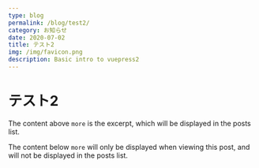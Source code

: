 ```yaml
---
type: blog
permalink: /blog/test2/
category: お知らせ
date: 2020-07-02
title: テスト2
img: /img/favicon.png
description: Basic intro to vuepress2
---
```


# テスト2

The content above `more` is the excerpt, which will be displayed in the posts list.

<!-- more -->

The content below `more` will only be displayed when viewing this post, and will not be displayed in the posts list.
